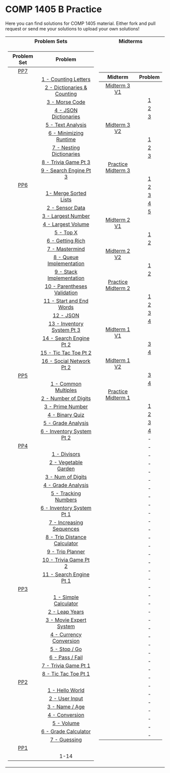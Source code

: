 # COMP 1405 B Practice

Here you can find solutions for COMP 1405 material. Either fork and pull request or send me your solutions to upload your own solutions!

<table>
<tr><th>Problem Sets</th><th>Midterms</th></tr>
<tr><td>

| Problem Set |                                 Problem                                 |
| :---------: | :---------------------------------------------------------------------: |
|    [PP7]    |                                                                         |
|             |         [1 - Counting Letters](./psets/07/01-counting-letters/)         |
|             | [2 - Dictionaries & Counting](./psets/07/02-dictionaries-and-counting/) |
|             |               [3 - Morse Code](./psets/07/03-morse-code/)               |
|             |        [4 - JSON Dictionaries](./psets/07/04-JSON-dictionaries/)        |
|             |            [5 - Text Analysis](./psets/07/05-text-analysis/)            |
|             |       [6 - Minimizing Runtime](./psets/07/06-minimizing-runtime/)       |
|             |     [7 - Nesting Dictionaries](./psets/07/07-nesting-dictionaries/)     |
|             |         [8 - Trivia Game Pt 3](./psets/07/08-trivia-game-pt3/)          |
|             |       [9 - Search Engine Pt 3](./psets/07/09-search-engine-pt3/)        |
|    [PP6]    |                                                                         |
|             |        [1- Merge Sorted Lists](./psets/06/01-merge-sorted-lists)        |
|             |              [2 - Sensor Data](./psets/06/02-sensor-data)               |
|             |           [3 - Largest Number](./psets/06/03-largest-number)            |
|             |           [4 - Largest Volume](./psets/06/04-largest-volume)            |
|             |                    [5 - Top X](./psets/06/05-top-x)                     |
|             |             [6 - Getting Rich](./psets/06/06-getting-rich)              |
|             |               [7 - Mastermind](./psets/06/07-mastermind)                |
|             |     [8 - Queue Implementation](./psets/06/08-queue-implementation)      |
|             |     [9 - Stack Implementation](./psets/06/09-stack-implementation)      |
|             |   [10 - Parentheses Validation](./psets/06/10-parenteses-validation)    |
|             |        [11 - Start and End Words](./psets/06/11-start-end-words)        |
|             |                     [12 - JSON](./psets/06/12-JSON)                     |
|             |      [13 - Inventory System Pt 3](./psets/06/13-inventory-system)       |
|             |         [14 - Search Engine Pt 2](./psets/06/14-search-engine)          |
|             |         [15 - Tic Tac Toe Pt 2](./psets/06/15-tic-tac-toe-pt2)          |
|             |      [16 - Social Network Pt 2](./psets/06/16-social-network-pt2)       |
|    [PP5]    |                                                                         |
|             |         [1 - Common Multiples](./psets/05/01-common-multiples)          |
|             |           [2 - Number of Digits](./psets/05/02-num-of-digits)           |
|             |             [3 - Prime Number](./psets/05/03-prime-number)              |
|             |            [4 - Binary Quiz](./psets/05/04-binary-quiz-game)            |
|             |           [5 - Grade Analysis](./psets/05/05-grade-analysis)            |
|             |       [6 - Inventory System Pt 2](./psets/05/06-grade-calculator)       |
|    [PP4]    |                                                                         |
|             |                 [1 - Divisors](./psets/04/01-divisors)                  |
|             |         [2 - Vegetable Garden](./psets/04/02-vegetable-garden)          |
|             |            [3 - Num of Digits](./psets/04/03-num-of-digits)             |
|             |           [4 - Grade Analysis](./psets/04/04-grade-analysis)            |
|             |         [5 - Tracking Numbers](./psets/04/05-tracking-numbers)          |
|             |       [6 - Inventory System Pt 1](./psets/04/06-inventory-system)       |
|             |     [7 - Increasing Sequences](./psets/04/07-increasing-sequences)      |
|             | [8 - Trip Distance Calculator](./psets/04/08-trip-distance-calculator)  |
|             |             [9 - Trip Planner](./psets/04/09-trip-planner)              |
|             |         [10 - Trivia Game Pt 2](./psets/04/10-trivia-game-pt2)          |
|             |         [11 - Search Engine Pt 1](./psets/04/11-search-engine)          |
|    [PP3]    |                                                                         |
|             |        [1 - Simple Calculator](./psets/03/01-simple-calculator)         |
|             |               [2 - Leap Years](./psets/03/02-leap-years)                |
|             |          [3 - Movie Expert System](./psets/03/03-movie-expert)          |
|             |      [4 - Currency Conversion](./psets/03/04-currency-conversion)       |
|             |                 [5 - Stop / Go](./psets/03/05-stop-go)                  |
|             |               [6 - Pass / Fail](./psets/03/06-pass-fail)                |
|             |          [7 - Trivia Game Pt 1](./psets/03/07-trivia-game-pt1)          |
|             |            [8 - Tic Tac Toe Pt 1](./psets/03/08-tic-tac-toe)            |
|    [PP2]    |                                                                         |
|             |              [1 - Hello World](./psets/02/01-hello-world)               |
|             |               [2 - User Input](./psets/02/02-user-input)                |
|             |                [3 - Name / Age](./psets/02/03-name-age)                 |
|             |               [4 - Conversion](./psets/02/04-conversion)                |
|             |                   [5 - Volume](./psets/02/05-volume)                    |
|             |         [6 - Grade Calculator](./psets/02/06-grade-calculator)          |
|             |                 [7 - Guessing](./psets/02/07-guessing)                  |
|    [PP1]    |                                                                         |
|             |                                  1-14                                   |

[pp1]: ./psets/01/PP1.pdf
[pp2]: ./psets/02/PP2.pdf
[pp3]: ./psets/03/PP3.pdf
[pp4]: ./psets/04/PP4.pdf
[pp5]: ./psets/05/PP5.pdf
[pp6]: ./psets/06/PP6.pdf
[pp7]: ./psets/07/PP7.pdf

</td><td>

|       Midterm        |                Problem                 |
| :------------------: | :------------------------------------: |
|    [Midterm 3 V1]    |                                        |
|                      |       [1](./midterms/03/V1/01/)        |
|                      |       [2](./midterms/03/V1/02/)        |
|                      |       [3](./midterms/03/V1/03/)        |
|    [Midterm 3 V2]    |                                        |
|                      |       [1](./midterms/03/V2/01/)        |
|                      |       [2](./midterms/03/V2/02/)        |
|                      |       [3](./midterms/03/V2/03/)        |
| [Practice Midterm 3] |                                        |
|                      | [1](./midterm-practice/03/problem-01/) |
|                      | [2](./midterm-practice/03/problem-02/) |
|                      | [3](./midterm-practice/03/problem-03/) |
|                      | [4](./midterm-practice/03/problem-04/) |
|                      | [5](./midterm-practice/03/problem-05/) |
|    [Midterm 2 V1]    |                                        |
|                      |       [1](./midterms/02/V1/01/)        |
|                      |       [2](./midterms/02/V1/02/)        |
|    [Midterm 2 V2]    |                                        |
|                      |       [1](./midterms/02/V2/01/)        |
|                      |       [2](./midterms/02/V2/02/)        |
| [Practice Midterm 2] |                                        |
|                      | [1](./midterm-practice/02/problem-01/) |
|                      | [2](./midterm-practice/02/problem-02/) |
|                      | [3](./midterm-practice/02/problem-03/) |
|                      | [4](./midterm-practice/02/problem-04/) |
|    [Midterm 1 V1]    |                                        |
|                      |       [3](./midterms/01/V1/03/)        |
|                      |       [4](./midterms/01/V1/04/)        |
|    [Midterm 1 V2]    |                                        |
|                      |       [3](./midterms/01/V2/03/)        |
|                      |       [4](./midterms/01/V2/04/)        |
| [Practice Midterm 1] |                                        |
|                      | [1](./midterm-practice/01/problem-01/) |
|                      | [2](./midterm-practice/01/problem-02/) |
|                      | [3](./midterm-practice/01/problem-03/) |
|                      | [4](./midterm-practice/01/problem-04/) |
|                      |                   -                    |
|                      |                   -                    |
|                      |                   -                    |
|                      |                   -                    |
|                      |                   -                    |
|                      |                   -                    |
|                      |                   -                    |
|                      |                   -                    |
|                      |                   -                    |
|                      |                   -                    |
|                      |                   -                    |
|                      |                   -                    |
|                      |                   -                    |
|                      |                   -                    |
|                      |                   -                    |
|                      |                   -                    |
|                      |                   -                    |
|                      |                   -                    |
|                      |                   -                    |
|                      |                   -                    |
|                      |                   -                    |
|                      |                   -                    |
|                      |                   -                    |
|                      |                   -                    |
|                      |                   -                    |
|                      |                   -                    |
|                      |                   -                    |
|                      |                   -                    |
|                      |                   -                    |
|                      |                   -                    |
|                      |                   -                    |
|                      |                   -                    |
|                      |                   -                    |
|                      |                   -                    |
|                      |                   -                    |
|                      |                   -                    |
|                      |                   -                    |

[practice midterm 1]: ./midterm-practice/01/pm1.pdf
[practice midterm 2]: ./midterm-practice/02/pm2.pdf
[practice midterm 3]: ./midterm-practice/03/pm3.pdf
[midterm 1 v1]: ./midterms/01/V1/
[midterm 1 v2]: ./midterms/01/V2/
[midterm 2 v1]: ./midterms/02/V1/
[midterm 2 v2]: ./midterms/02/V2/
[midterm 3 v1]: ./midterms/03/V1/
[midterm 3 v2]: ./midterms/03/V2/

</td></tr> </table>
